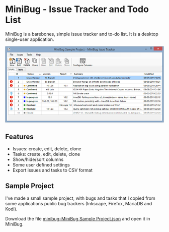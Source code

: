 # MiniBug - Issue Tracker and Todo List

MiniBug is a barebones, simple issue tracker and to-do list. It is a desktop single-user application.

![MiniBug main window](screenshots/main-window.png)

## Features

- Issues: create, edit, delete, clone
- Tasks: create, edit, delete, clone
- Show/hide/sort columns
- Some user defined settings
- Export issues and tasks to CSV format

## Sample Project

I've made a small sample project, with bugs and tasks that I copied from some applications public bug trackers (Inkscape, Firefox, MariaDB and Kodi).

Download the file [minibug-MiniBug Sample Project.json]() and open it in MiniBug.